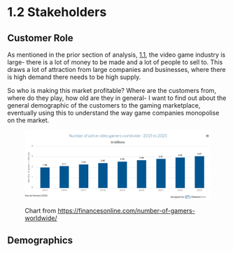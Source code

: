# 1.2 Stakeholders

## Customer Role

As mentioned in the prior section of analysis, [1.1](1.1-problem-identification.md), the video game industry is large- there is a lot of money to be made and a lot of people to sell to. This draws a lot of attraction from large companies and businesses, where there is high demand there needs to be high supply.&#x20;



So who is making this market profitable? Where are the customers from, where do they play, how old are they in general- I want to find out about the general demographic of the customers to the gaming marketplace, eventually using this to understand the way game companies monopolise on the market.

<figure><img src="../.gitbook/assets/image.png" alt=""><figcaption><p>Chart from <a href="https://financesonline.com/number-of-gamers-worldwide/">https://financesonline.com/number-of-gamers-worldwide/</a></p></figcaption></figure>

## Demographics
